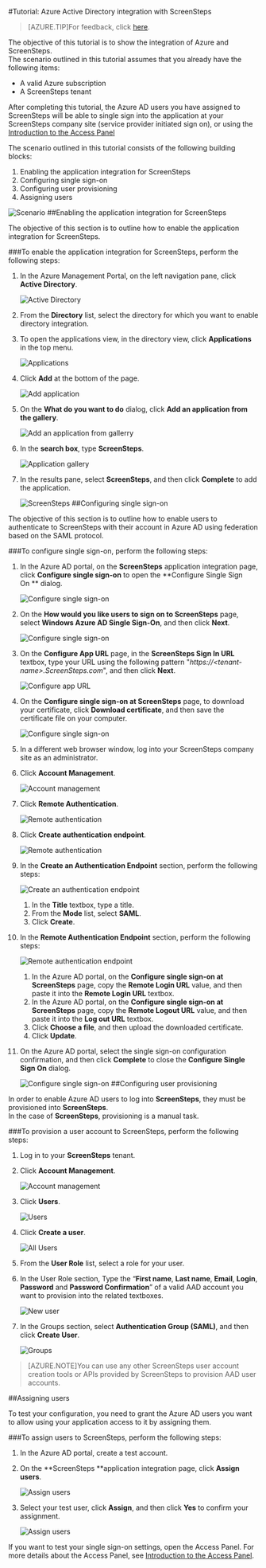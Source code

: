 <properties 
    pageTitle="Tutorial: Azure Active Directory integration with ScreenSteps | Windows Azure" 
    description="Learn how to use ScreenSteps with Azure Active Directory to enable single sign-on, automated provisioning, and more!" 
    services="active-directory" 
    authors="markusvi"  
    documentationCenter="na" manager="stevenpo"/>
<tags
	ms.service="active-directory"
	ms.date="10/22/2015"
	wacn.date=""/>

#Tutorial: Azure Active Directory integration with ScreenSteps
<!-- keep by customization: begin -->
>[AZURE.TIP]For feedback, click [here](http://go.microsoft.com/fwlink/?LinkId=525874).
<!-- keep by customization: end -->
  
The objective of this tutorial is to show the integration of Azure and ScreenSteps.  
The scenario outlined in this tutorial assumes that you already have the following items:

-   A valid Azure subscription
-   A ScreenSteps tenant
  
After completing this tutorial, the Azure AD users you have assigned to ScreenSteps will be able to single sign into the application at your ScreenSteps company site (service provider initiated sign on), or using the [Introduction to the Access <!-- deleted by customization Panel](/documentation/articles/active-directory-saas-access-panel-introduction). --><!-- keep by customization: begin --> Panel](https://msdn.microsoft.com/zh-cn/library/dn308586) <!-- keep by customization: end -->
  
The scenario outlined in this tutorial consists of the following building blocks:

1.  Enabling the application integration for ScreenSteps
2.  Configuring single sign-on
3.  Configuring user provisioning
4.  Assigning users

![Scenario](./media/active-directory-saas-screensteps-tutorial/IC778516.png "Scenario")
##Enabling the application integration for ScreenSteps
  
The objective of this section is to outline how to enable the application integration for ScreenSteps.

###To enable the application integration for ScreenSteps, perform the following steps:

1.  In the Azure Management Portal, on the left navigation pane, click **Active Directory**.

    ![Active Directory](./media/active-directory-saas-screensteps-tutorial/IC700993.png "Active Directory")

2.  From the **Directory** list, select the directory for which you want to enable directory integration.

3.  To open the applications view, in the directory view, click **Applications** in the top menu.

    ![Applications](./media/active-directory-saas-screensteps-tutorial/IC700994.png "Applications")

4.  Click **Add** at the bottom of the page.

    ![Add application](./media/active-directory-saas-screensteps-tutorial/IC749321.png "Add application")

5.  On the **What do you want to do** dialog, click **Add an application from the gallery**.

    ![Add an application from gallerry](./media/active-directory-saas-screensteps-tutorial/IC749322.png "Add an application from gallerry")

6.  In the **search box**, type **ScreenSteps**.

    ![Application gallery](./media/active-directory-saas-screensteps-tutorial/IC778517.png "Application gallery")

7.  In the results pane, select **ScreenSteps**, and then click **Complete** to add the application.

    ![ScreenSteps](./media/active-directory-saas-screensteps-tutorial/IC778518.png "ScreenSteps")
##Configuring single sign-on
  
The objective of this section is to outline how to enable users to authenticate to ScreenSteps with their account in Azure AD using federation based on the SAML protocol.

###To configure single sign-on, perform the following steps:

1.  In the Azure AD portal, on the **ScreenSteps** application integration page, click **Configure single sign-on** to open the **Configure Single Sign On ** dialog.

    ![Configure single sign-on](./media/active-directory-saas-screensteps-tutorial/IC778519.png "Configure single sign-on")

2.  On the **How would you like users to sign on to ScreenSteps** page, select **Windows Azure AD Single Sign-On**, and then click **Next**.

    ![Configure single sign-on](./media/active-directory-saas-screensteps-tutorial/IC778520.png "Configure single sign-on")

3.  On the **Configure App URL** page, in the **ScreenSteps Sign In URL** textbox, type your URL using the following pattern "*https://\<tenant-name\>.ScreenSteps.com*", and then click **Next**.

    ![Configure app URL](./media/active-directory-saas-screensteps-tutorial/IC778521.png "Configure app URL")

4.  On the **Configure single sign-on at ScreenSteps** page, to download your certificate, click **Download certificate**, and then save the certificate file on your computer.

    ![Configure single sign-on](./media/active-directory-saas-screensteps-tutorial/IC778522.png "Configure single sign-on")

5.  In a different web browser window, log into your ScreenSteps company site as an administrator.

6.  Click **Account Management**.

    ![Account management](./media/active-directory-saas-screensteps-tutorial/IC778523.png "Account management")

7.  Click **Remote Authentication**.

    ![Remote authentication](./media/active-directory-saas-screensteps-tutorial/IC778524.png "Remote authentication")

8.  Click **Create authentication endpoint**.

    ![Remote authentication](./media/active-directory-saas-screensteps-tutorial/IC778525.png "Remote authentication")

9.  In the **Create an Authentication Endpoint** section, perform the following steps:

    ![Create an authentication endpoint](./media/active-directory-saas-screensteps-tutorial/IC778526.png "Create an authentication endpoint")

    1.  In the **Title** textbox, type a title.
    2.  From the **Mode** list, select **SAML**.
    3.  Click **Create**.

10. In the **Remote Authentication Endpoint** section, perform the following steps:

    ![Remote authentication endpoint](./media/active-directory-saas-screensteps-tutorial/IC778527.png "Remote authentication endpoint")

    1.  In the Azure AD portal, on the **Configure single sign-on at ScreenSteps** page, copy the **Remote Login URL** value, and then paste it into the **Remote Login URL** textbox.
    2.  In the Azure AD portal, on the **Configure single sign-on at ScreenSteps** page, copy the **Remote Logout URL** value, and then paste it into the **Log out URL** textbox.
    3.  Click **Choose a file**, and then upload the downloaded certificate.
    4.  Click **Update**.

11. On the Azure AD portal, select the single sign-on configuration confirmation, and then click **Complete** to close the **Configure Single Sign On** dialog.

    ![Configure single sign-on](./media/active-directory-saas-screensteps-tutorial/IC778542.png "Configure single sign-on")
##Configuring user provisioning
  
In order to enable Azure AD users to log into **ScreenSteps**, they must be provisioned into **ScreenSteps**.  
In the case of **ScreenSteps**, provisioning is a manual task.

###To provision a user account to ScreenSteps, perform the following steps:

1.  Log in to your **ScreenSteps** tenant.

2.  Click **Account Management**.

    ![Account management](./media/active-directory-saas-screensteps-tutorial/IC778523.png "Account management")

3.  Click **Users**.

    ![Users](./media/active-directory-saas-screensteps-tutorial/IC778544.png "Users")

4.  Click **Create a user**.

    ![All Users](./media/active-directory-saas-screensteps-tutorial/IC778545.png "All Users")

5.  From the **User Role** list, select a role for your user.

6.  In the User Role section, Type the “**First name**, **Last name**, **Email**, **Login**, **Password** and **Password Confirmation**” of a valid AAD account you want to provision into the related textboxes.

    ![New user](./media/active-directory-saas-screensteps-tutorial/IC778546.png "New user")

7.  In the Groups section, select **Authentication Group (SAML)**, and then click **Create User**.

    ![Groups](./media/active-directory-saas-screensteps-tutorial/IC778547.png "Groups")

>[AZURE.NOTE]You can use any other ScreenSteps user account creation tools or APIs provided by ScreenSteps to provision AAD user accounts.

##Assigning users
  
To test your configuration, you need to grant the Azure AD users you want to allow using your application access to it by assigning them.

###To assign users to ScreenSteps, perform the following steps:

1.  In the Azure AD portal, create a test account.

2.  On the **ScreenSteps **application integration page, click **Assign users**.

    ![Assign users](./media/active-directory-saas-screensteps-tutorial/IC773094.png "Assign users")

3.  Select your test user, click **Assign**, and then click **Yes** to confirm your assignment.

    ![Assign users](./media/active-directory-saas-screensteps-tutorial/IC778548.png "Assign users")
  
If you want to test your single sign-on settings, open the Access Panel. For more details about the Access Panel, see [Introduction to the Access Panel](/documentation/articles/active-directory-saas-access-panel-introduction).